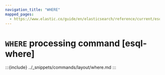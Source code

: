 ```yaml
---
navigation_title: "WHERE"
mapped_pages:
  - https://www.elastic.co/guide/en/elasticsearch/reference/current/esql-commands.html#esql-where
---
```


# `WHERE` processing command [esql-where]

:::{include} ../_snippets/commands/layout/where.md
:::
